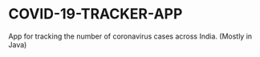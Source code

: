 # COVID-19-TRACKER-APP
App for tracking the number of coronavirus cases across India. (Mostly in Java)

